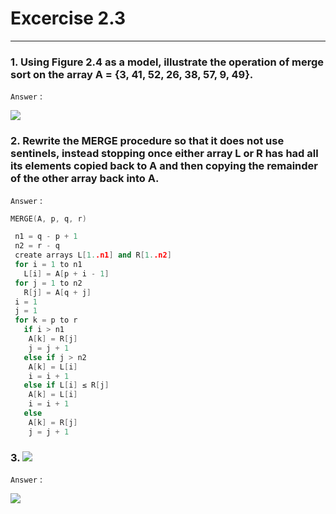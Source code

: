 # Excercise 2.3

---

### 1. Using Figure 2.4 as a model, illustrate the operation of merge sort on the array A = {3, 41, 52, 26, 38, 57, 9, 49}.

`Answer` :

![](https://github.com/gzc/CLRS/raw/master/C02-Getting-Started/repo/s3/1.png)

### 2. Rewrite the MERGE procedure so that it does not use sentinels, instead stopping once either array L or R has had all its elements copied back to A and then copying the remainder of the other array back into A.

`Answer` :

```cpp
MERGE(A, p, q, r)

 n1 = q - p + 1
 n2 = r - q
 create arrays L[1..n1] and R[1..n2]
 for i = 1 to n1
   L[i] = A[p + i - 1]
 for j = 1 to n2
   R[j] = A[q + j]
 i = 1
 j = 1
 for k = p to r
   if i > n1
    A[k] = R[j]
    j = j + 1
   else if j > n2
    A[k] = L[i]
    i = i + 1
   else if L[i] ≤ R[j]
    A[k] = L[i]
    i = i + 1
   else
    A[k] = R[j]
    j = j + 1
```

### 3. ![](https://i.ibb.co/xfvDzx4/my-basic-app.png)

`Answer` :

![](https://i.ibb.co/NWXmtnJ/my-basic-app.png)
